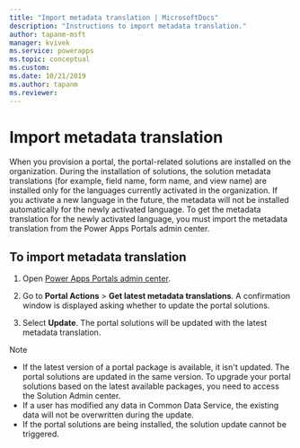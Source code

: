 ```yaml
---
title: "Import metadata translation | MicrosoftDocs"
description: "Instructions to import metadata translation."
author: tapanm-msft
manager: kvivek
ms.service: powerapps
ms.topic: conceptual
ms.custom: 
ms.date: 10/21/2019
ms.author: tapanm
ms.reviewer:
---
```


# Import metadata translation

When you provision a portal, the portal-related solutions are installed on the organization. During the installation of solutions, the solution metadata translations (for example, field name, form name, and view name) are installed only for the languages currently activated in the organization. If you activate a new language in the future, the metadata will not be installed automatically for the newly activated language. To get the metadata translation for the newly activated language, you must import the metadata translation from the Power Apps Portals admin center.

## To import metadata translation

1.	Open [Power Apps Portals admin center](admin-overview.md).

2.	Go to **Portal Actions** > **Get latest metadata translations**. A confirmation window is displayed asking whether to update the portal solutions.

3.	Select **Update**. The portal solutions will be updated with the latest metadata translation.

> [!Note]
> - If the latest version of a portal package is available, it isn't updated. The portal solutions are updated in the same version. To upgrade your portal solutions based on the latest available packages, you need to access the Solution Admin center.
> - If a user has modified any data in Common Data Service, the existing data will not be overwritten during the update.
> - If the portal solutions are being installed, the solution update cannot be triggered.